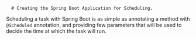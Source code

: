       # Creating the Spring Boot Application for Scheduling.

<p>Scheduling a task with Spring Boot is as simple as annotating a method with <code class="language-text">@Scheduled</code> annotation, and providing few parameters that will be used to decide the time at which the task will run.</p>

